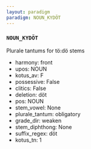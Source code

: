 ```yaml
---
layout: paradigm
paradigm: NOUN_KYDÖT
---
```

### ` NOUN_KYDÖT `

Plurale tantums for tö:dö stems
* harmony: front
* upos: NOUN
* kotus_av: F
* possessive: False
* clitics: False
* deletion: döt
* pos: NOUN
* stem_vowel: None
* plurale_tantum: obligatory
* grade_dir: weaken
* stem_diphthong: None
* suffix_regex: döt
* kotus_tn: 1
